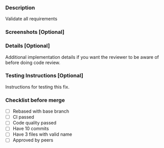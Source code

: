 ### Description
Validate all requirements

### Screenshots [Optional]

### Details [Optional]
Additional implementation details if you want the reviewer to be aware of before doing code review.

### Testing Instructions [Optional]
Instructions for testing this fix.

### Checklist before merge
- [ ] Rebased with base branch
- [ ] CI passed
- [ ] Code quality passed
- [ ] Have 10 commits
- [ ] Have 3 files with valid name
- [ ] Approved by peers
